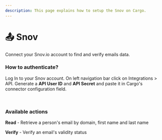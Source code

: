 ```yaml
---
description: This page explains how to setup the Snov on Cargo.
---
```


# 📤 Snov

Connect your Snov.io account to find and verify emails data.

### How to authenticate?

Log In to your Snov account. On left navigation bar click on Integrations > API. Generate a **API User ID** and **API Secret** and paste it in Cargo's connector configuration field.

<figure><img src="../../.gitbook/assets/Capture d’écran 2023-10-03 à 17.54.22 (1).png" alt=""><figcaption></figcaption></figure>

### Available actions

**Read** - Retrieve a person's email by domain, first name and last name

**Verify** - Verify an email's validity status

